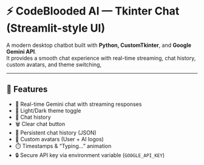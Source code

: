 # ⚡ CodeBlooded AI — Tkinter Chat (Streamlit-style UI)

A modern desktop chatbot built with **Python, CustomTkinter**, and **Google Gemini API**.  
It provides a smooth chat experience with real-time streaming, chat history, custom avatars, and theme switching,

---

## 🚀 Features
- 💬 Real-time Gemini chat with streaming responses  
- 🎨 Light/Dark theme toggle
- 📄 Chat history  
- 🗑️ Clear chat button  
- 💾 Persistent chat history (JSON)  
- 👤 Custom avatars (User + AI logos)  
- ⏱️ Timestamps & “Typing…” animation  
- 🔒 Secure API key via environment variable (`GOOGLE_API_KEY`)  

